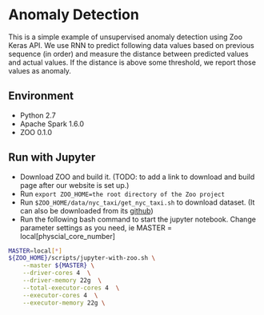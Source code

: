# Anomaly Detection
This is a simple example of unsupervised anomaly detection using Zoo Keras API. We use RNN to predict following data values based on previous sequence (in order) and measure the distance between predicted values and actual values. If the distance is above some threshold, we report those values as anomaly.

## Environment
* Python 2.7
* Apache Spark 1.6.0
* ZOO 0.1.0

## Run with Jupyter
* Download ZOO and build it. (TODO: to add a link to download and build page after our website is set up.)
* Run `export ZOO_HOME=the root directory of the Zoo project`
* Run `$ZOO_HOME/data/nyc_taxi/get_nyc_taxi.sh` to download dataset. (It can also be downloaded from its [github](https://raw.githubusercontent.com/numenta/NAB/master/data/realKnownCause/nyc_taxi.csv))
* Run the following bash command to start the jupyter notebook. Change parameter settings as you need, ie MASTER = local\[physcial_core_number\]
```bash
MASTER=local[*]
${ZOO_HOME}/scripts/jupyter-with-zoo.sh \
    --master ${MASTER} \
    --driver-cores 4  \
    --driver-memory 22g  \
    --total-executor-cores 4  \
    --executor-cores 4  \
    --executor-memory 22g \
```
